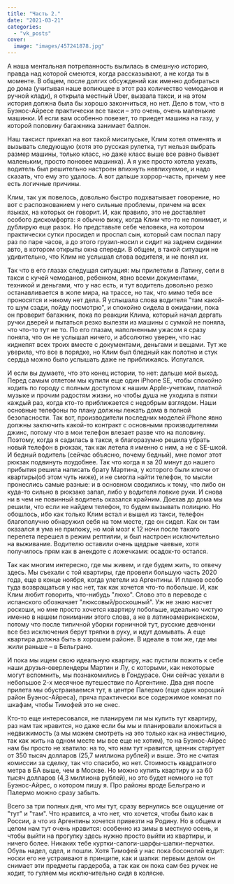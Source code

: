 ```yaml
---
title: "Часть 2."
date: "2021-03-21"
categories: 
  - "vk_posts"
cover:
  image: "images/457241878.jpg"
---
```


А наша ментальная потрепанность вылилась в смешную историю, правда над которой смеются, когда рассказывают, а не когда ты в моменте. В общем, после долгих обсуждений как именно добираться до дома (учитывая наше вопиющее в этот раз количество чемоданов и ручной клади), я открыла местный Uber, вызвала такси, и на этом история должна была бы хорошо закончиться, но нет. Дело в том, что в Буэнос-Айресе практически все такси – это очень, очень маленькие машинки. И если вам особенно повезет, то приедет машина на газу, у которой половину багажника занимает баллон.

<!--more-->

Наш таксист приехал на вот такой мисипуське, Клим хотел отменять и вызывать следующую (хотя это русская рулетка, тут нельзя выбрать размер машины, только класс, но даже класс выше все равно бывает маленьким, просто поновее машинка). А я уже просто хотела уехать, водитель был решительно настроен впихнуть невпихуемое, и надо сказать, что ему это удалось. А вот дальше хоррор-часть, причем у нее есть логичные причины.

Клим, так уж повелось, довольно быстро подхватывает говорение, но вот с распознованием у него сильные проблемы, причем на всех языках, на которых он говорит. И, как правило, это не доставляет особого дискомфорта: я обычно вижу, когда Клим что-то не понимает, и дублирую еще разок. Но представьте себе человека, на котором практически сутки просидел и проспал сын, который сам поспал пару раз по паре часов, а до этого грузил-носил и сидит на заднем сидении авто, в котором открыты окна спереди. В общем, в такой ситуации не удивительно, что Клим не услышал слова водителя, и не понял их.

Так что в его глазах следущая ситуация: мы прилетели в Латину, сели в такси с кучей чемоданов, ребенком, явно всеми документами, техникой и деньгами, что у нас есть, и тут водитель довольно резко останавливается в жопе мира, на трассе, но так, что мимо тебя все проносятся и никому нет дела. Я услышала слова водителя "там какой-то шум сзади, пойду посмотрю", и спокойно сидела в ожидании, пока он проверит багажник, пока по реакции Клима, который начал дергать ручки дверей и пытаться резко вылезти из машины с сумкой не поняла, что что-то тут не то. По его глазам, наполненным ужасом я сразу поняла, что он не услышал ничего, и абсолютно уверен, что нас киднепят всех троих вместе с документами, деньгами и вещами. Тут же уверила, что все в порядке, но Клим был бледный как полотно и стук сердца можно было услышать даже не приближаясь. Испугался.

И если вы думаете, что это конец истории, то нет: дальше мой выход. Перед самым отлетом мы купили еще один iPhone SE, чтобы спокойно ходить по городу с полным доступом к нашим Apple-учеткам, платной музыке и прочим радостям жизни, но чтобы душа не уходила в пятки каждый раз, когда кто-то приближается с недобрым взглядом. Наши основные телефоны по плану должны лежать дома в полной безопасности. Так вот, производители последних моделей iPhone явно должны заключить какой-то контракт с основными производителями джинс, потому что в мои телефон влезает разве что на половину. Поэтому, когда я садилась в такси, я благоразумно решила убрать новый телефон в рюкзак, так как летела я именно с ним, а не с SE-шкой. И бедный водитель (сейчас объясню, почему бедный), мне помог этот рюкзак подвинуть поудобнее. Так что когда я за 20 минут до нашего прибытия решила написать брату Мартина, у которого были ключи от квартиры(об этом чуть ниже), и не смогла найти телефон, то мысли пронеслись самые разные: и в основном сводились к тому, что либо он куда-то сильно в рюкзаке запал, либо у водителя ловкие руки. И снова ни в чем не повинный водитель оказался крайним. Доехав до дома мы решили, что если не найдем телефон, то будем вызывать полицию. Но обошлось, ибо как только Клим встал и вышел из такси, телефон благополучно обнаружил себя на том месте, где он сидел. Как он там оказался я ума не приложу, но мой мозг к 12 ночи после такого перелета перешел в режим рептилии, и был настроен исключительно на выживание. Водителю оставили очень щедрые чаевые, хотя получилось прям как в анекдоте с ложечками: осадок-то остался.

Так как многим интересно, где мы живем, и где будем жить, то отвечу здесь. Мы съехали с той квартиры, где провели большую часть 2020 года, еще в конце ноября, когда улетели из Аргентины. И планов особо туда возвращаться у нас нет, так как хочется что-то побольше. И, как Клим любит говорить, что-нибудь "люхо". Слово это в переводе с испанского обозначает "люксовый/роскошный". Уж не знаю насчет роскоши, но мне просто хочется квартиру побольше, идеально чистую именно в нашем понимании этого слова, а не в латиноамериканском, потому что после типичной уборки горничной тут, русские девчонки все без исключения берут тряпки в руку, и идут домывать. А еще квартира должна быть в хорошем районе. В идеале в том же, где мы жили раньше – в Бельграно.

И пока мы ищем свою идеальную квартиру, нас пустили пожить к себе наши друзья-оверлендеры Мартин и Лу, с которыми, как некоторые могут вспомнить, мы познакомились в Гондурасе. Они сейчас уехали в небольшое 2-х месячное путешествие по Аргентине. Два дня после прилета мы обустраиваемся тут, в центре Палермо (еще один хороший район Буэнос-Айреса), пряча практически все содержимое комнат по шкафам, чтобы Тимофей это не снес.

Кто-то еще интересовался, не планируем ли мы купить тут квартиру, раз нам так нравится, но даже если бы мы и планировали вложиться в недвижимость (а мы можем смотреть на это только как на инвестицию, так как жить на одном месте мы все еще не хотим), то на Буэнос-Айрес нам бы просто не хватило: на то, что нам тут нравится, ценник стартует от 350 тысяч долларов (25,7 миллиона рублей) и выше. Это не считая комиссии за сделку, так что спасибо, но нет. Стоимость квадратного метра в БА выше, чем в Москве. Но можно купить квартиру и за 60 тысяч долларов (4,3 миллиона рублей), но это будет немного не тот Буэнос-Айрес, о котором пишу я. Про районы вроде Бельграно и Палермо можно сразу забыть.

Всего за три полных дня, что мы тут, сразу вернулись все ощущение от "тут" и "там". Что нравится, а что нет, что хочется, чтобы было как в России, а что из Аргентины хочется привезти на Родину. Но в общем и целом нам тут очень нравится: особенно из зимы в местную осень, и чтобы выйти на прогулку здесь нужно просто выйти из квартиры, и ничего более. Никаких тебе куртки-сапоги-шарфы-шапки-перчатки. Обувь надел, одел, и пошли. Хотя Тимофей у нас пока босоногий ездит: носки его не устраивают в принципе, как и шапки: первым делом он снимает эти предметы гардероба, а так как он пока сам без ручек не ходит, то гуляем мы исключительно сидя в коляске.
